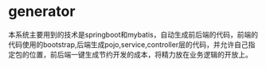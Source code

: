 # generator
本系统主要用到的技术是springboot和mybatis，自动生成前后端的代码，前端的代码使用的bootstrap,后端生成pojo,service,controller层的代码，并允许自己指定包的位置，前后端一键生成节约开发的成本，将精力放在业务逻辑的开放上。